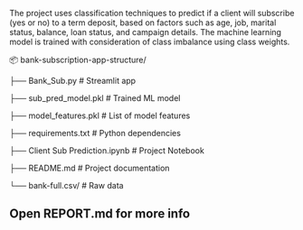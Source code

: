 The project uses classification techniques to predict if a client will subscribe (yes or no) to a term deposit, based on factors such as age, job, marital status, balance, loan status, and campaign details. The machine learning model is trained with consideration of class imbalance using class weights.

📦 bank-subscription-app-structure/

├── Bank_Sub.py # Streamlit app

├── sub_pred_model.pkl # Trained ML model

├── model_features.pkl # List of model features

├── requirements.txt # Python dependencies

├── Client Sub Prediction.ipynb # Project Notebook

├── README.md # Project documentation

└── bank-full.csv/ # Raw data

## Open REPORT.md for more info
